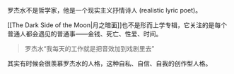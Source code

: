 ---
---

罗杰水不是哲学家，他是一个现实主义抒情诗人 (realistic lyric poet)。

[[The Dark Side of the Moon|月之暗面]]也不是形而上学专辑，它关注的是每个普通人都会遇见的普通事——金钱、死亡、性爱、时间。

> 罗杰水“我每天的工作就是把音效加到戏剧里去”

其实有时候会很羡慕罗杰水的人格，这种自私、自信、自我的创作型人格。
